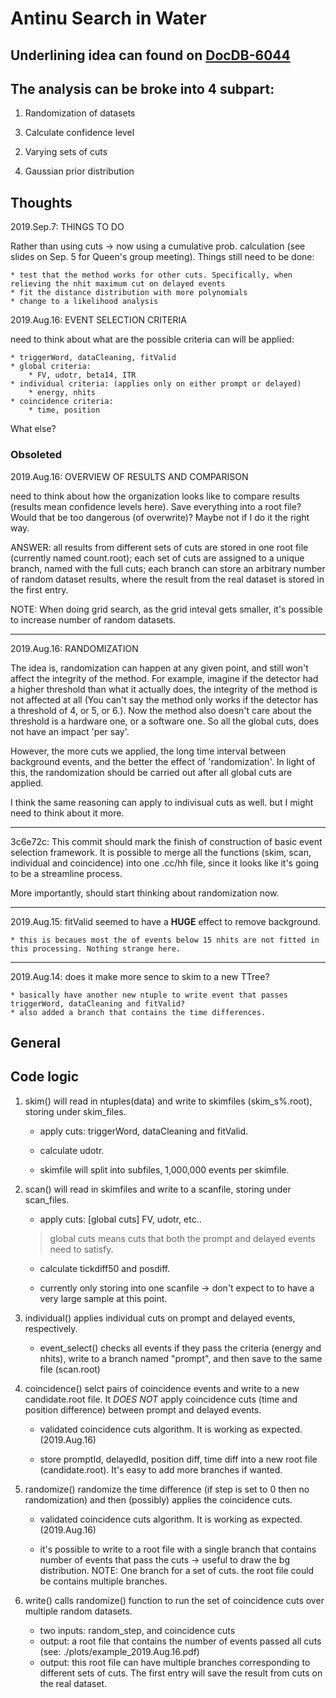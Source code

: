 # Antinu Search in Water

## Underlining idea can found on [DocDB-6044](https://www.snolab.ca/snoplus/private/DocDB/cgi/ShowDocument?docid=6044)

## The analysis can be broke into 4 subpart:

1. Randomization of datasets
>
3. Calculate confidence level
>
2. Varying sets of cuts
>
4. Gaussian prior distribution
>

## Thoughts

2019.Sep.7: THINGS TO DO

Rather than using cuts -> now using a cumulative prob. calculation (see slides on Sep. 5 for Queen's group meeting). Things still need to be done:

	* test that the method works for other cuts. Specifically, when relieving the nhit maximum cut on delayed events
	* fit the distance distribution with more polynomials
	* change to a likelihood analysis

2019.Aug.16: EVENT SELECTION CRITERIA

need to think about what are the possible criteria can will be applied:

	* triggerWord, dataCleaning, fitValid
	* global criteria:
		* FV, udotr, beta14, ITR 
	* individual criteria: (applies only on either prompt or delayed)
		* energy, nhits
	* coincidence criteria:
		* time, position

What else?

### Obsoleted

2019.Aug.16: OVERVIEW OF RESULTS AND COMPARISON

need to think about how the organization looks like to compare results (results mean confidence levels here). Save everything into a root file? Would that be too dangerous (of overwrite)? Maybe not if I do it the right way.

ANSWER: all results from different sets of cuts are stored in one root file (currently named count.root); each set of cuts are assigned to a unique branch, named with the full cuts; each branch can store an arbitrary number of random dataset results, where the result from the real dataset is stored in the first entry. 

NOTE: When doing grid search, as the grid inteval gets smaller, it's possible to increase number of random datasets.

-------------------------------------------------

2019.Aug.16: RANDOMIZATION

The idea is, randomization can happen at any given point, and still won't affect the integrity of the method. For example, imagine if the detector had a higher threshold than what it actually does, the integrity of the method is not affected at all (You can't say the method only works if the detector has a threshold of 4, or 5, or 6.). Now the method also doesn't care about the threshold is a hardware one, or a software one. So all the global cuts, does not have an impact 'per say'.

However, the more cuts we applied, the long time interval between background events, and the better the effect of 'randomization'. In light of this, the randomization should be carried out after all global cuts are applied.

I think the same reasoning can apply to indivisual cuts as well. but I might need to think about it more.

--------------------------------------------------

3c6e72c: This commit should mark the finish of construction of basic event selection framework. It is possible to merge all the functions (skim, scan, individual and coincidence) into one .cc/hh file, since it looks like it's going to be a streamline process.

More importantly, should start thinking about randomization now.

-------------------------------------------------

2019.Aug.15: fitValid seemed to have a **HUGE** effect to remove background.

	* this is becaues most the of events below 15 nhits are not fitted in this processing. Nothing strange here.

-------------------------------------------------

2019.Aug.14: does it make more sence to skim to a new TTree?

	* basically have another new ntuple to write event that passes triggerWord, dataCleaning and fitValid?
	* also added a branch that contains the time differences. 

## General

## Code logic

1. skim() will read in ntuples(data) and write to skimfiles (skim\_s%.root), storing under skim\_files.

	* apply cuts: triggerWord, dataCleaning and fitValid.

	* calculate udotr.

	* skimfile will split into subfiles, 1,000,000 events per skimfile.

2. scan() will read in skimfiles and write to a scanfile, storing under scan\_files. 

	* apply cuts: [global cuts] FV, udotr, etc..

	> global cuts means cuts that both the prompt and delayed events need to satisfy.

	* calculate tickdiff50 and posdiff.

	* currently only storing into one scanfile -> don't expect to to have a very large sample at this point.

3. individual() applies individual cuts on prompt and delayed events, respectively.

	* event\_select() checks all events if they pass the criteria (energy and nhits), write to a branch named "prompt", and then save to the same file (scan.root)
	
4. coincidence() selct pairs of coincidence events and write to a new candidate.root file. It *DOES NOT* apply coincidence cuts (time and position difference) between prompt and delayed events.

	* validated coincidence cuts algorithm. It is working as expected. (2019.Aug.16)

	* store promptId, delayedId, position diff, time diff into a new root file (candidate.root). It's easy to add more branches if wanted.

5. randomize() randomize the time difference (if step is set to 0 then no randomization) and then (possibly) applies the coincidence cuts.

	* validated coincidence cuts algorithm. It is working as expected. (2019.Aug.16)

	* it's possible to write to a root file with a single branch that contains number of events that pass the cuts -> useful to draw the bg distribution. NOTE: One branch for a set of cuts. the root file could be contains multiple branches.

6. write() calls randomize() function to run the set of coincidence cuts over multiple random datasets.

	* two inputs: random\_step, and coincidence cuts
	* output: a root file that contains the number of events passed all cuts (see: ./plots/example\_2019.Aug.16.pdf)
	* output: this root file can have multiple branches corresponding to different sets of cuts. The first entry will save the result from cuts on the real dataset.
